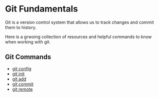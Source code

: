 # Git Fundamentals 

Git is a version control system that allows us to track changes and commit them to history.

Here is a grwoing collection of resources and helpful commands to know when working with git. 

## Git Commands
- [git config](./commands/Config.md)
- [git init](./commands/Init.md)
- [git add](./commands/Add.md)
- [git commit](./commands/Commit.md)
- [git remote](./commands/Remote.md)
